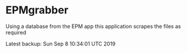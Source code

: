 # EPMgrabber
Using a database from the EPM app this application scrapes the files as required


Latest backup: Sun Sep 8 10:34:01 UTC 2019
